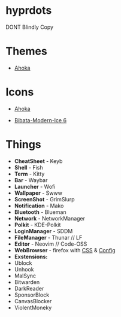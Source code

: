 # hyprdots

DONT Blindly Copy 


# Themes

- [Ahoka](https://github.com/ahodesuka/dotfiles/tree/master)

# Icons

- [Ahoka](https://github.com/ahodesuka/dotfiles/tree/master)
  
- [Bibata-Modern-Ice 6](https://github.com/ful1e5/Bibata_Cursor)

# Things
- **CheatSheet** - Keyb
- **Shell** - Fish
- **Term** - Kitty
- **Bar** - Waybar
- **Launcher** - Wofi
- **Wallpaper** - Swww
- **ScreenShot** - GrimSlurp
- **Notification** - Mako
- **Bluetooth** - Blueman
- **Network** - NetworkManager 
- **Polkit** - KDE-Polkit
- **LoginManager** - SDDM
- **FileManager** - Thunar // LF
- **Editor** - Neovim // Code-OSS
- **WebBrowser** - firefox with [CSS](https://github.com/p3nguin-kun/penguinFox) & [Config](https://github.com/yokoffing/BetterFox)
- **Exstensions:**
- Ublock
- Unhook
- MalSync
- Bitwarden
- DarkReader
- SponsorBlock
- CanvasBlocker
- ViolentMoneky
